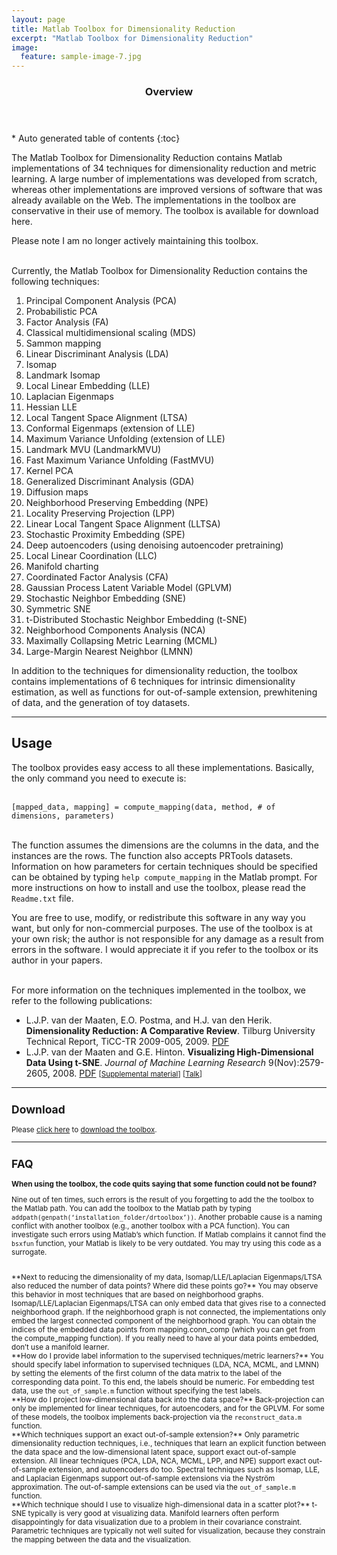 ```yaml
---
layout: page
title: Matlab Toolbox for Dimensionality Reduction
excerpt: "Matlab Toolbox for Dimensionality Reduction"
image:
  feature: sample-image-7.jpg
---
```


<section id="table-of-contents" class="toc">
  <header>
    <h3>Overview</h3>
  </header>
<div id="drawer" markdown="1">
*  Auto generated table of contents
{:toc}
</div>
</section><!-- /#table-of-contents -->

The Matlab Toolbox for Dimensionality Reduction contains Matlab implementations of 34 techniques for dimensionality reduction and metric learning. A large number of implementations was developed from scratch, whereas other implementations are improved versions of software that was already available on the Web. The implementations in the toolbox are conservative in their use of memory. The toolbox is available for download here.

Please note I am no longer actively maintaining this toolbox.

<br />
Currently, the Matlab Toolbox for Dimensionality Reduction contains the following techniques:

1. Principal Component Analysis (PCA)
1. Probabilistic PCA
1. Factor Analysis (FA)
1. Classical multidimensional scaling (MDS)
1. Sammon mapping
1. Linear Discriminant Analysis (LDA)
1. Isomap
1. Landmark Isomap
1. Local Linear Embedding (LLE)
1. Laplacian Eigenmaps
1. Hessian LLE
1. Local Tangent Space Alignment (LTSA)
1. Conformal Eigenmaps (extension of LLE)
1. Maximum Variance Unfolding (extension of LLE)
1. Landmark MVU (LandmarkMVU)
1. Fast Maximum Variance Unfolding (FastMVU)
1. Kernel PCA
1. Generalized Discriminant Analysis (GDA)
1. Diffusion maps
1. Neighborhood Preserving Embedding (NPE)
1. Locality Preserving Projection (LPP)
1. Linear Local Tangent Space Alignment (LLTSA)
1. Stochastic Proximity Embedding (SPE)
1. Deep autoencoders (using denoising autoencoder pretraining)
1. Local Linear Coordination (LLC)
1. Manifold charting
1. Coordinated Factor Analysis (CFA)
1. Gaussian Process Latent Variable Model (GPLVM)
1. Stochastic Neighbor Embedding (SNE)
1. Symmetric SNE
1. t-Distributed Stochastic Neighbor Embedding (t-SNE)
1. Neighborhood Components Analysis (NCA)
1. Maximally Collapsing Metric Learning (MCML)
1. Large-Margin Nearest Neighbor (LMNN)

In addition to the techniques for dimensionality reduction, the toolbox contains implementations of 6 techniques for intrinsic dimensionality estimation, as well as functions for out-of-sample extension, prewhitening of data, and the generation of toy datasets.

---

## Usage

The toolbox provides easy access to all these implementations. Basically, the only command you need to execute is:<br /><br />

<code>[mapped_data, mapping] = compute_mapping(data, method, # of dimensions, parameters)</code>

<br />
The function assumes the dimensions are the columns in the data, and the instances are the rows. The function also accepts PRTools datasets. Information on how parameters for certain techniques should be specified can be obtained by typing <code>help compute_mapping</code> in the Matlab prompt. For more instructions on how to install and use the toolbox, please read the <code>Readme.txt</code> file.


You are free to use, modify, or redistribute this software in any way you want, but only for non-commercial purposes. The use of the toolbox is at your own risk; the author is not responsible for any damage as a result from errors in the software. I would appreciate it if you refer to the toolbox or its author in your papers.

<br />
For more information on the techniques implemented in the toolbox, we refer to the following publications:

* L.J.P. van der Maaten, E.O. Postma, and H.J. van den Herik. **Dimensionality Reduction: A Comparative Review**. Tilburg University Technical Report, TiCC-TR 2009-005, 2009. <i class="fa fa-file-pdf-o"></i> [PDF](../publications/papers/TR_Dimensionality_Reduction_Review_2009.pdf)
* L.J.P. van der Maaten and G.E. Hinton. **Visualizing High-Dimensional Data Using t-SNE**. _Journal of Machine Learning Research_ 9(Nov):2579-2605, 2008. <i class="fa fa-file-pdf-o"></i> [PDF](../publications/papers/JMLR_2008.pdf) <small>[[Supplemental material](../publications/misc/Supplement_JMLR_2008.pdf)] [[Talk](https://www.youtube.com/watch?v=RJVL80Gg3lA&list=UUtXKDgv1AVoG88PLl8nGXmw)]

---

## Download

Please [click here](code/drtoolbox.tar.gz) to [download the toolbox](code/drtoolbox.tar.gz).

---

## FAQ

**When using the toolbox, the code quits saying that some function could not be found?**

Nine out of ten times, such errors is the result of you forgetting to add the the toolbox to the Matlab path. You can add the toolbox to the Matlab path by typing <code>addpath(genpath(‘installation_folder/drtoolbox’))</code>. Another probable cause is a naming conflict with another toolbox (e.g., another toolbox with a PCA function). You can investigate such errors using Matlab’s which function. If Matlab complains it cannot find the <code>bsxfun</code> function, your Matlab is likely to be very outdated. You may try using this code as a surrogate.

<br />
**Next to reducing the dimensionality of my data, Isomap/LLE/Laplacian Eigenmaps/LTSA also reduced the number of data points? Where did these points go?**
You may observe this behavior in most techniques that are based on neighborhood graphs. Isomap/LLE/Laplacian Eigenmaps/LTSA can only embed data that gives rise to a connected neighborhood graph. If the neighborhood graph is not connected, the implementations only embed the largest connected component of the neighborhood graph. You can obtain the indices of the embedded data points from mapping.conn_comp (which you can get from the compute_mapping function). If you really need to have al your data points embedded, don’t use a manifold learner.

<br />
**How do I provide label information to the supervised techniques/metric learners?**
You should specify label information to supervised techniques (LDA, NCA, MCML, and LMNN) by setting the elements of the first column of the data matrix to the label of the corresponding data point. To this end, the labels should be numeric. For embedding test data, use the <code>out_of_sample.m</code> function without specifying the test labels.

<br />
**How do I project low-dimensional data back into the data space?**
Back-projection can only be implemented for linear techniques, for autoencoders, and for the GPLVM. For some of these models, the toolbox implements back-projection via the <code>reconstruct_data.m</code> function.

<br />
**Which techniques support an exact out-of-sample extension?**
Only parametric dimensionality reduction techniques, i.e., techniques that learn an explicit function between the data space and the low-dimensional latent space, support exact out-of-sample extension. All linear techniques (PCA, LDA, NCA, MCML, LPP, and NPE) support exact out-of-sample extension, and autoencoders do too. Spectral techniques such as Isomap, LLE, and Laplacian Eigenmaps support out-of-sample extensions via the Nyström approximation. The out-of-sample extensions can be used via the <code>out_of_sample.m</code> function.

<br />
**Which technique should I use to visualize high-dimensional data in a scatter plot?**
t-SNE typically is very good at visualizing data. Manifold learners often perform disappointingly for data visualization due to a problem in their covariance constraint. Parametric techniques are typically not well suited for visualization, because they constrain the mapping between the data and the visualization.
